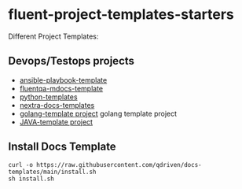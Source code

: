 # fluent-project-templates-starters

Different Project Templates:

## Devops/Testops projects

- [ansible-playbook-template](ansible-playbook-templates/)
- [fluentqa-mdocs-template](https://github.com/qdriven/fluentqa-md-docs-template.git)
- [python-templates](https://github.com/qdriven/fluent-pypro-template)
- [nextra-docs-templates](https://github.com/qdriven/docs-templates)
- [golang-template project](https://github.com/fluent-qa/fluentqa-gotpl.git) golang template project
- [JAVA-template project](https://github.com/fluent-qa/fluent-java-tpl.git)

## Install Docs Template

```
curl -o https://raw.githubusercontent.com/qdriven/docs-templates/main/install.sh
sh install.sh
```


